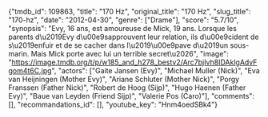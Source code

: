 {"tmdb_id": 109863, "title": "170 Hz", "original_title": "170 Hz", "slug_title": "170-hz", "date": "2012-04-30", "genre": ["Drame"], "score": "5.7/10", "synopsis": "Evy, 16 ans, est amoureuse de Mick, 19 ans. Lorsque les parents d\u2019Evy d\u00e9sapprouvent leur relation, ils d\u00e9cident de s\u2019enfuir et de se cacher dans l\u2019\u00e9pave d\u2019un sous-marin. Mais Mick porte avec lui un terrible secret\u2026", "image": "https://image.tmdb.org/t/p/w185_and_h278_bestv2/Arc7bjIvh8IDAklgAdvFgom4t6C.jpg", "actors": ["Gaite Jansen (Evy)", "Michael Muller (Nick)", "Eva van Heijningen (Mother Evy)", "Ariane Schluter (Mother Nick)", "Porgy Franssen (Father Nick)", "Robert de Hoog (Sijp)", "Hugo Haenen (Father Evy)", "Baue van Leyden (Friend Sijp)", "Valerie Pos (Caro)"], "comments": [], "recommandations_id": [], "youtube_key": "Hnm4oedSBk4"}